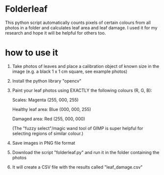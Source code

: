# Folderleaf
This python script automatically counts pixels of certain colours from all photos in a folder and calculates leaf area and leaf damage.
I used it for my research and hope it will be helpful for others too.

# how to use it
 1. Take photos of leaves and place a calibration object of known size in the image (e.g. a black 1 x 1 cm square, see example photos)
 1. Install the python library "opencv"
 2. Paint your leaf photos using EXACTLY the following colours (R, G, B):
 
       Scales:             Magenta (255, 000, 255)
       
       Healthy leaf area:  Blue    (000, 000, 255)
       
       Damaged area:       Red     (255, 000, 000)
       
       (The "fuzzy select"/magic wand tool of GIMP is super helpful for selecting regions of similar colour.)
       
 3. Save images in PNG file format
 4. Download the script "folderleaf.py" and run it in the folder containing the photos
 5. It will create a CSV file with the results called "leaf_damage.csv"
